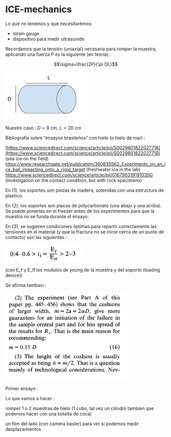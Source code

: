# ICE-mechanics


Lo que no tenemos y que necesitarémos:
  - strain gauge
  - dispositivo para medir ultrasonido

Recordamos que la tensión (uniaxial) necesaria para romper la muestra, aplicando una fuerza P es la siguiente (en teoría) :

$$\sigma=\frac{2P}{\pi DL}$$

![alt text](image.png)

Nuestro caso : $D = 9$ cm, $L < 20$ cm

Bibliografía sobre “ensayos brasileños” con hielo (o hielo de mar) :

[https://www.sciencedirect.com/science/article/pii/S0029801822027718](https://www.sciencedirect.com/science/article/pii/S0029801822027718) (sea ice on the field)
https://www.researchgate.net/publication/360635562_Experiments_on_an_ice_ball_impacting_onto_a_rigid_target (freshwater ice in the lab)
https://www.sciencedirect.com/science/article/pii/016790319191035G  (investigation on the contact condition, but with rock specimens)


En (1), los soportes son piezas de madera, sotenidas con una estructura de plastico.

En (2), los soportes son placas de polycarbonato (una abajo y una arriba). Se puede ponerlas en el freezer antes de los experimentos para que la muestra no se funda durante el ensayo.

En (3), se sugieren condiciones óptimas para repartir correctamente las tensiones en el material (y que la fractura no se inicie cerca de un punto de contacto) son las siguientes :

![alt text](image-1.png)

(con E_f y E_lf los modulos de young de la muestra y del soporte (loading device))

Se afirma tambien :

![alt text](image-2.png)

Primer ensayo :

Lo que vamos a hacer :

romper 1 o 2 muestras de hielo (1 cubo, tal vez un cilindro tambien que podemos hacer con una botella de coca) 

un film del lado (con camera basler) para ver si podemos medir desplazamientos



